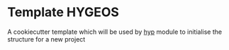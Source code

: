 # Template HYGEOS

A cookiecutter template which will be used by [hyp](https://github.com/hygeos/hyp) module to initialise the structure for a new project